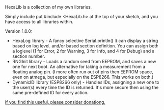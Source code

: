 HexaLib is a collection of my own libraries.

Simply include put #include <HexaLib.h> at the top of your sketch, and you have access to all libraries within.

Version 1.0.0:
- HexaLog library - A fancy selective Serial.println() It can display a string based on log level, and/or based section definition. You can assign both a loglevel (1 for Error, 2 for Warning, 3 for Info, and 4 for Debug) and a section number.
- RNGInit library - Loads a random seed from EEPROM, and saves a new one for next boot. An alternative for taking a measurement from a floating analog pin. (I more often run out of pins then EEPROM space, even on atmega, but especially on the ESP8266. This works on both.)
- DynamicID library (ESP8266 only) - Handles IDs, assigning a new one to the user(s) every time the ID is returned. It's more secure then using the same pre-defined ID for every action.


[If you find this useful, please consider donationg.](http://osrc.rip/Support.html)
